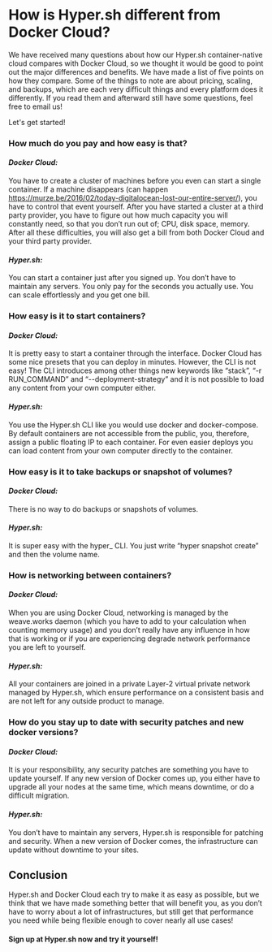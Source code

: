 

# How is Hyper.sh different from Docker Cloud?

We have received many questions about how our Hyper.sh container-native cloud compares with Docker Cloud, so we thought it would be good to point out the major differences and benefits. We have made a list of five points on how they compare. Some of the things to note are about pricing, scaling, and backups, which are each very difficult things and every platform does it differently. If you read them and afterward still have some questions, feel free to email us! 

Let's get started!

### How much do you pay and how easy is that?
#### _Docker Cloud:_
You have to create a cluster of machines before you even can start a single container. If a machine disappears (can happen https://murze.be/2016/02/today-digitalocean-lost-our-entire-server/), you have to control that event yourself. After you have started a cluster at a third party provider, you have to figure out how much capacity you will constantly need, so that you don’t run out of; CPU, disk space, memory. After all these difficulties, you will also get a bill from both Docker Cloud and your third party provider.

#### _Hyper.sh:_
You can start a container just after you signed up. You don’t have to maintain any servers. You only pay for the seconds you actually use. You can scale effortlessly and you get one bill.

### How easy is it to start containers?
#### _Docker Cloud:_
It is pretty easy to start a container through the interface. Docker Cloud has some nice presets that you can deploy in minutes. However, the CLI is not easy! The CLI introduces among other things new keywords like “stack”, “-r RUN_COMMAND” and “--deployment-strategy” and it is not possible to load any content from your own computer either.

#### _Hyper.sh:_
You use the Hyper.sh CLI like you would use docker and docker-compose. By default containers are not accessible from the public, you, therefore, assign a public floating IP to each container. For even easier deploys you can load content from your own computer directly to the container.

### How easy is it to take backups or snapshot of volumes?
#### _Docker Cloud:_
There is no way to do backups or snapshots of volumes.

#### _Hyper.sh:_
It is super easy with the hyper_ CLI. You just write “hyper snapshot create” and then the volume name.

### How is networking between containers?
#### _Docker Cloud:_
When you are using Docker Cloud, networking is managed by the weave.works daemon (which you have to add to your calculation when counting memory usage) and you don’t really have any influence in how that is working or if you are experiencing degrade network performance you are left to yourself.

#### _Hyper.sh:_
All your containers are joined in a private Layer-2 virtual private network managed by Hyper.sh, which ensure performance on a consistent basis and are not left for any outside product to manage.

### How do you stay up to date with security patches and new docker versions?
#### _Docker Cloud:_
It is your responsibility, any security patches are something you have to update yourself. If any new version of Docker comes up, you either have to upgrade all your nodes at the same time, which means downtime, or do a difficult migration.

#### _Hyper.sh:_
You don’t have to maintain any servers, Hyper.sh is responsible for patching and security. When a new version of Docker comes, the infrastructure can update without downtime to your sites.

## Conclusion
Hyper.sh and Docker Cloud each try to make it as easy as possible, but we think that we have made something better that will benefit you, as you don’t have to worry about a lot of infrastructures, but still get that performance you need while being flexible enough to cover nearly all use cases!

#### Sign up at Hyper.sh now and try it yourself!


